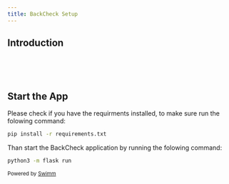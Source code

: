 ```yaml
---
title: BackCheck Setup
---
```

## Introduction

&nbsp;

&nbsp;

## Start the App

Please check if you have the requirments installed, to make sure run the folowing command:

```bash
pip install -r requirements.txt
```

Than start the BackCheck application by running the folowing command:

```bash
python3 -m flask run
```

<SwmMeta version="3.0.0" repo-id="Z2l0aHViJTNBJTNBQ2hlY2tVUCUzQSUzQUJhbHllZXQx" repo-name="CheckUP"><sup>Powered by [Swimm](https://app.swimm.io/)</sup></SwmMeta>

